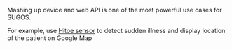 Mashing up device and web API is one of the most powerful use cases for SUGOS.
 
For example, use [Hitoe sensor][hitoe_url] to detect sudden illness and display location of the patient on Google Map

[hitoe_url]: https://www.ntt-review.jp/archive/ntttechnical.php?contents=ntr201409ra1.html